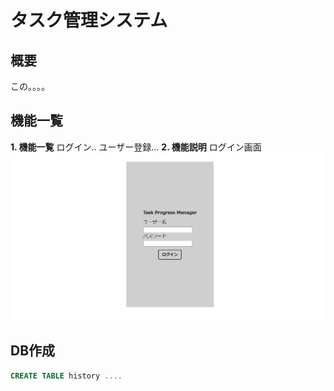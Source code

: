 # タスク管理システム
## 概要
 この。。。。

## 機能一覧
 **1. 機能一覧**
   ログイン..
   ユーザー登録...
 **2. 機能説明**
 ログイン画面
 ![ログイン画面](src/main/resources/static/img/loginpage.png)
 
## DB作成
```sql
CREATE TABLE history ....
```
